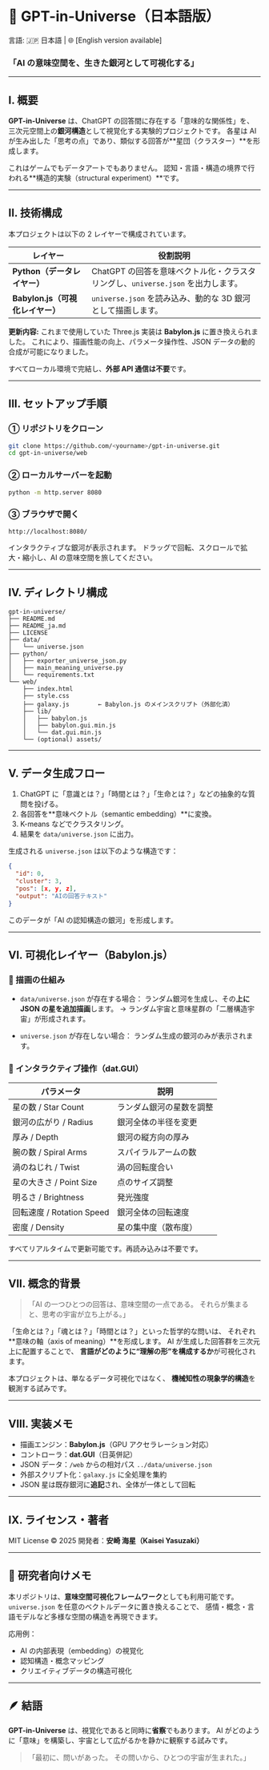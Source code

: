 # 🌌 GPT-in-Universe（日本語版）

言語: 🇯🇵 日本語 | 🌐 [English version available]

### 「AI の意味空間を、生きた銀河として可視化する」

---

## I. 概要

**GPT-in-Universe** は、ChatGPT の回答間に存在する「意味的な関係性」を、三次元空間上の**銀河構造**として視覚化する実験的プロジェクトです。
各星は AI が生み出した「思考の点」であり、類似する回答が**星団（クラスター）**を形成します。

これはゲームでもデータアートでもありません。
認知・言語・構造の境界で行われる**構造的実験（structural experiment）**です。

---

## II. 技術構成

本プロジェクトは以下の 2 レイヤーで構成されています。

| レイヤー                         | 役割説明                                                                         |
| -------------------------------- | -------------------------------------------------------------------------------- |
| **Python（データレイヤー）**     | ChatGPT の回答を意味ベクトル化・クラスタリングし、`universe.json` を出力します。 |
| **Babylon.js（可視化レイヤー）** | `universe.json` を読み込み、動的な 3D 銀河として描画します。                     |

**更新内容:**
これまで使用していた Three.js 実装は **Babylon.js** に置き換えられました。
これにより、描画性能の向上、パラメータ操作性、JSON データの動的合成が可能になりました。

すべてローカル環境で完結し、**外部 API 通信は不要**です。

---

## III. セットアップ手順

### ① リポジトリをクローン

```bash
git clone https://github.com/<yourname>/gpt-in-universe.git
cd gpt-in-universe/web
```

### ② ローカルサーバーを起動

```bash
python -m http.server 8080
```

### ③ ブラウザで開く

```
http://localhost:8080/
```

インタラクティブな銀河が表示されます。
ドラッグで回転、スクロールで拡大・縮小し、AI の意味空間を旅してください。

---

## IV. ディレクトリ構成

```
gpt-in-universe/
├── README.md
├── README_ja.md
├── LICENSE
├── data/
│   └── universe.json
├── python/
│   ├── exporter_universe_json.py
│   ├── main_meaning_universe.py
│   └── requirements.txt
└── web/
    ├── index.html
    ├── style.css
    ├── galaxy.js        ← Babylon.js のメインスクリプト（外部化済）
    ├── lib/
    │   ├── babylon.js
    │   ├── babylon.gui.min.js
    │   └── dat.gui.min.js
    └── (optional) assets/
```

---

## V. データ生成フロー

1. ChatGPT に「意識とは？」「時間とは？」「生命とは？」などの抽象的な質問を投げる。
2. 各回答を**意味ベクトル（semantic embedding）**に変換。
3. K-means などでクラスタリング。
4. 結果を `data/universe.json` に出力。

生成される `universe.json` は以下のような構造です：

```json
{
  "id": 0,
  "cluster": 3,
  "pos": [x, y, z],
  "output": "AIの回答テキスト"
}
```

このデータが「AI の認知構造の銀河」を形成します。

---

## VI. 可視化レイヤー（Babylon.js）

### 🔹 描画の仕組み

- `data/universe.json` が存在する場合：
  ランダム銀河を生成し、その**上に JSON の星を追加描画**します。
  → ランダム宇宙と意味星群の「二層構造宇宙」が形成されます。

- `universe.json` が存在しない場合：
  ランダム生成の銀河のみが表示されます。

### 🔹 インタラクティブ操作（dat.GUI）

| パラメータ                | 説明                     |
| ------------------------- | ------------------------ |
| 星の数 / Star Count       | ランダム銀河の星数を調整 |
| 銀河の広がり / Radius     | 銀河全体の半径を変更     |
| 厚み / Depth              | 銀河の縦方向の厚み       |
| 腕の数 / Spiral Arms      | スパイラルアームの数     |
| 渦のねじれ / Twist        | 渦の回転度合い           |
| 星の大きさ / Point Size   | 点のサイズ調整           |
| 明るさ / Brightness       | 発光強度                 |
| 回転速度 / Rotation Speed | 銀河全体の回転速度       |
| 密度 / Density            | 星の集中度（散布度）     |

すべてリアルタイムで更新可能です。再読み込みは不要です。

---

## VII. 概念的背景

> 「AI の一つひとつの回答は、意味空間の一点である。
> それらが集まると、思考の宇宙が立ち上がる。」

「生命とは？」「魂とは？」「時間とは？」といった哲学的な問いは、
それぞれ**意味の軸（axis of meaning）**を形成します。
AI が生成した回答群を三次元上に配置することで、
**言語がどのように“理解の形”を構成するか**が可視化されます。

本プロジェクトは、単なるデータ可視化ではなく、
**機械知性の現象学的構造**を観測する試みです。

---

## VIII. 実装メモ

- 描画エンジン：**Babylon.js**（GPU アクセラレーション対応）
- コントローラ：**dat.GUI**（日英併記）
- JSON データ：`/web` からの相対パス `../data/universe.json`
- 外部スクリプト化：`galaxy.js` に全処理を集約
- JSON 星は既存銀河に**追記**され、全体が一体として回転

---

## IX. ライセンス・著者

MIT License © 2025
開発者：**安崎 海星（Kaisei Yasuzaki）**

---

## 🧭 研究者向けメモ

本リポジトリは、**意味空間可視化フレームワーク**としても利用可能です。
`universe.json` を任意のベクトルデータに置き換えることで、
感情・概念・言語モデルなど多様な空間の構造を再現できます。

応用例：

- AI の内部表現（embedding）の視覚化
- 認知構造・概念マッピング
- クリエイティブデータの構造可視化

---

## 🪶 結語

**GPT-in-Universe** は、視覚化であると同時に**省察**でもあります。
AI がどのように「意味」を構築し、宇宙として広がるかを静かに観察する試みです。

> 「最初に、問いがあった。
> その問いから、ひとつの宇宙が生まれた。」
